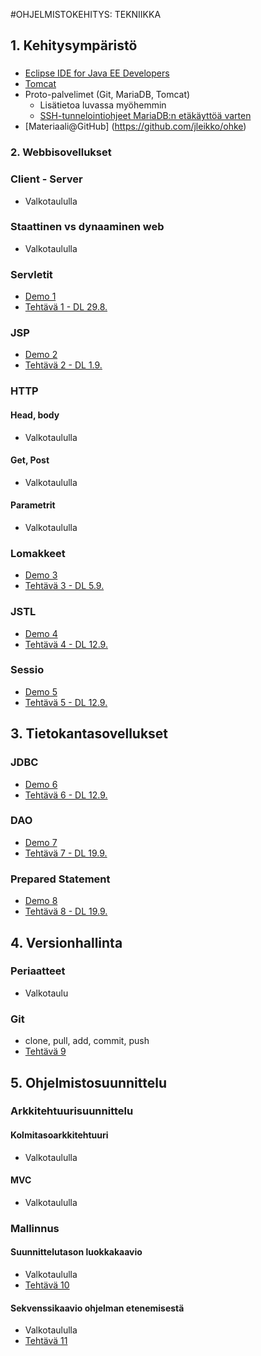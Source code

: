 #OHJELMISTOKEHITYS: TEKNIIKKA

## 1. Kehitysympäristö

###
* [Eclipse IDE for Java EE Developers](http://www.eclipse.org)
* [Tomcat](http://tomcat.apache.org)
* Proto-palvelimet (Git, MariaDB, Tomcat)
  * Lisätietoa luvassa myöhemmin
  * [SSH-tunnelointiohjeet MariaDB:n etäkäyttöä varten](http://myy.haaga-helia.fi/~ict2tn007/materiaalit/SSHputkitus_proto.pdf)
* [Materiaali@GitHub] (https://github.com/jleikko/ohke)

### 2. Webbisovellukset

### Client - Server

* Valkotaululla

### Staattinen vs dynaaminen web

* Valkotaululla

### Servletit

* [Demo 1](demot/d01-servlet)
* [Tehtävä 1 - DL 29.8.](teht/t01-servlet.md)

### JSP

* [Demo 2](demot/d02-jsp)
* [Tehtävä 2 - DL 1.9.](teht/t02-jsp.md)

### HTTP

#### Head, body

* Valkotaululla

#### Get, Post

* Valkotaululla

#### Parametrit

* Valkotaululla

### Lomakkeet

* [Demo 3](demot/d03-form)
* [Tehtävä 3 - DL 5.9.](teht/t03-form.md)

### JSTL

* [Demo 4](demot/d04-jstl)
* [Tehtävä 4 - DL 12.9.](teht/t04-jstl.md)

### Sessio

* [Demo 5](demot/d05-session)
* [Tehtävä 5 - DL 12.9.](teht/t05-session.md)

## 3. Tietokantasovellukset

### JDBC

* [Demo 6](demot/d06-jdbc)
* [Tehtävä 6 - DL 12.9.](teht/t06-jdbc.md)

### DAO

* [Demo 7](demot/d07-dao)
* [Tehtävä 7 - DL 19.9.](teht/t07-dao.md)

### Prepared Statement

* [Demo 8](demot/d08-prepstat)
* [Tehtävä 8 - DL 19.9.](teht/t08-prepstat.md)

## 4. Versionhallinta

### Periaatteet

* Valkotaulu

### Git

* clone, pull, add, commit, push
* [Tehtävä 9](teht/t09-git.md)

## 5. Ohjelmistosuunnittelu

### Arkkitehtuurisuunnittelu

#### Kolmitasoarkkitehtuuri

* Valkotaululla

#### MVC

* Valkotaululla

### Mallinnus

#### Suunnittelutason luokkakaavio

* Valkotaululla
* [Tehtävä 10](teht/t10-uml_class.md)

#### Sekvenssikaavio ohjelman etenemisestä

* Valkotaululla
* [Tehtävä 11](teht/t11-uml_seq.md)

